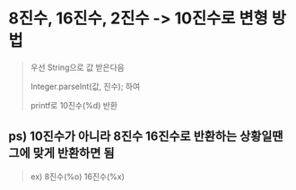 # 8진수, 16진수, 2진수 -> 10진수로 변형 방법

> 우선 String으로 값 받은다음
> 
> Integer.parseInt(값, 진수); 하여
> 
> printf로 10진수(%d) 반환

## ps) 10진수가 아니라 8진수 16진수로 반환하는 상황일땐 그에 맞게 반환하면 됨
>
> ex) 8진수(%o) 16진수(%x) 